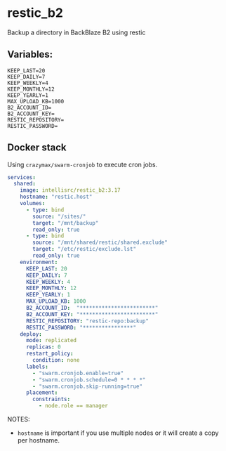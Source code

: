 # restic_b2

Backup a directory in BackBlaze B2 using restic

## Variables:

```
KEEP_LAST=20
KEEP_DAILY=7
KEEP_WEEKLY=4
KEEP_MONTHLY=12
KEEP_YEARLY=1
MAX_UPLOAD_KB=1000
B2_ACCOUNT_ID=
B2_ACCOUNT_KEY=
RESTIC_REPOSITORY=
RESTIC_PASSWORD=
```

## Docker stack

Using `crazymax/swarm-cronjob` to execute cron jobs.

```yaml
services:
  shared:
    image: intellisrc/restic_b2:3.17
    hostname: "restic.host"
    volumes:
      - type: bind
        source: "/sites/"
        target: "/mnt/backup"
        read_only: true
      - type: bind
        source: "/mnt/shared/restic/shared.exclude"
        target: "/etc/restic/exclude.lst"
        read_only: true
    environment:
      KEEP_LAST: 20
      KEEP_DAILY: 7
      KEEP_WEEKLY: 4
      KEEP_MONTHLY: 12
      KEEP_YEARLY: 1
      MAX_UPLOAD_KB: 1000
      B2_ACCOUNT_ID:  "************************"
      B2_ACCOUNT_KEY: "************************"
      RESTIC_REPOSITORY: "restic-repo:backup"
      RESTIC_PASSWORD: "****************"
    deploy:
      mode: replicated
      replicas: 0
      restart_policy:
        condition: none
      labels:
        - "swarm.cronjob.enable=true"
        - "swarm.cronjob.schedule=0 * * * *"
        - "swarm.cronjob.skip-running=true"
      placement:
        constraints:
          - node.role == manager
```

NOTES:

* `hostname` is important if you use multiple nodes or it will create a copy per hostname.
